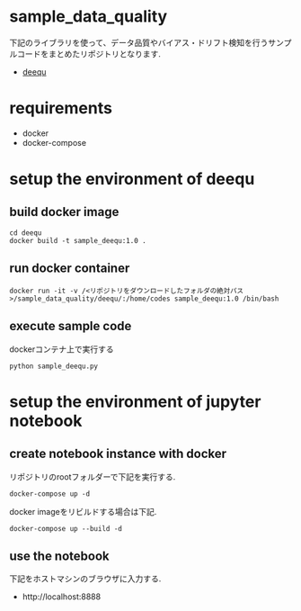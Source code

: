 # sample_data_quality

下記のライブラリを使って、データ品質やバイアス・ドリフト検知を行うサンプルコードをまとめたリポジトリとなります.

* [deequ](https://github.com/awslabs/python-deequ)


# requirements

* docker
* docker-compose

# setup the environment of deequ

## build docker image

```
cd deequ
docker build -t sample_deequ:1.0 .
```

## run docker container

```
docker run -it -v /<リポジトリをダウンロードしたフォルダの絶対パス>/sample_data_quality/deequ/:/home/codes sample_deequ:1.0 /bin/bash
```

## execute sample code

dockerコンテナ上で実行する

```
python sample_deequ.py
```

# setup the environment of jupyter notebook

## create notebook instance with docker

リポジトリのrootフォルダーで下記を実行する.

```
docker-compose up -d
```

docker imageをリビルドする場合は下記.

```
docker-compose up --build -d
```

## use the notebook

下記をホストマシンのブラウザに入力する.

* http://localhost:8888
